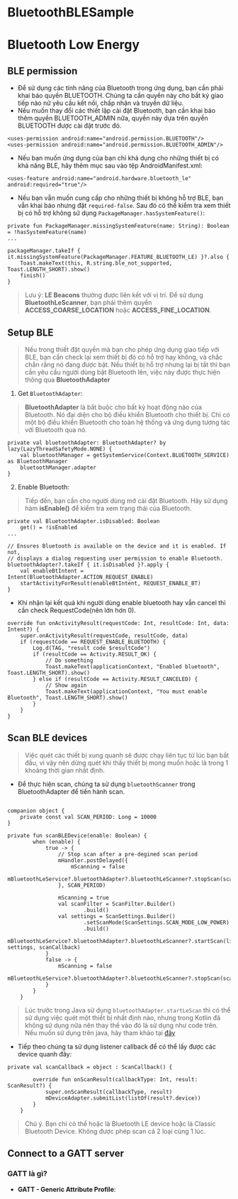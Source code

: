 # BluetoothBLESample

# Bluetooth Low Energy

## BLE permission
* Để sử dụng các tính năng của Bluetooth trong ứng dụng, bạn cần phải khai báo quyền BLUETOOTH. Chúng ta cần quyền này cho bất kỳ giao tiếp nào nữ yêu cầu kết nối, chấp nhận và truyền dữ liệu.
* Nếu muốn thay đổi các thiết lập cài đặt Bluetooth, bạn cần khai báo thêm quyền BLUETOOTH_ADMIN nữa, quyền này dựa trên quyền BLUETOOTH được cài đặt trước đó.

```
<uses-permission android:name="android.permission.BLUETOOTH"/>
<uses-permission android:name="android.permission.BLUETOOTH_ADMIN"/>
```

* Nếu bạn muốn ứng dụng của bạn chỉ khả dụng cho những thiết bị có khả năng BLE, hãy thêm mục sau vào tệp AndroidManifest.xml: 

```
<uses-feature android:name="android.hardware.bluetooth_le" android:required="true"/>
```

* Nếu bạn vẫn muốn cung cấp cho những thiết bị không hỗ trợ BLE, bạn vẫn khai báo nhưng đặt `required-false`. Sau đó có thể kiểm tra xem thiết bị có hỗ trợ không sử dụng `PackageManager.hasSystemFeature()`: 

```
private fun PackageManager.missingSystemFeature(name: String): Boolean = !hasSystemFeature(name)
...

packageManager.takeIf { it.missingSystemFeature(PackageManager.FEATURE_BLUETOOTH_LE) }?.also {
    Toast.makeText(this, R.string.ble_not_supported, Toast.LENGTH_SHORT).show()
    finish()
}
```

> Lưu ý: **LE Beacons** thường được liên kết với vị trí. Để sử dụng **BluetoothLeScanner**, bạn phải thêm quyền **ACCESS_COARSE_LOCATION** hoặc **ACCESS_FINE_LOCATION**. 
 
## Setup BLE

> Nếu trong thiết đặt quyền mà bạn cho phép ứng dụng giao tiếp với BLE, bạn cần check lại xem thiết bị đó có hỗ trợ hay không, và chắc chắn rằng nó đang được bật. Nếu thiết bị hỗ trợ nhưng lại bị tắt thì bạn cần yêu cầu người dùng bật Bluetooth lên, việc này được thực hiện thông qua **BluetoothAdapter**

1. Get `BluetoothAdapter`:

> **BluetoothAdapter** là bắt buộc cho bất kỳ hoạt động nào của Bluetooth. Nó đại diện cho bộ điều khiển Bluetooth cho thiết bị. Chỉ có một bộ điều khiển Bluetooth cho toàn hệ thống và ứng dụng tương tác với Bluetooth qua nó.

```
private val bluetoothAdapter: BluetoothAdapter? by lazy(LazyThreadSafetyMode.NONE) {
    val bluetoothManager = getSystemService(Context.BLUETOOTH_SERVICE) as BluetoothManager
    bluetoothManager.adapter
}
```

2. Enable Bluetooth:
> Tiếp đến, bạn cần cho người dùng mở cài đặt Bluetooth. Hãy sử dụng hàm **isEnable()** để kiểm tra xem trạng thái của Bluetooth.

```
private val BluetoothAdapter.isDisabled: Boolean
    get() = !isEnabled
...

// Ensures Bluetooth is available on the device and it is enabled. If not,
// displays a dialog requesting user permission to enable Bluetooth.
bluetoothAdapter?.takeIf { it.isDisabled }?.apply {
    val enableBtIntent = Intent(BluetoothAdapter.ACTION_REQUEST_ENABLE)
    startActivityForResult(enableBtIntent, REQUEST_ENABLE_BT)
}
```

* Khi nhận lại kết quả khi người dùng enable bluetooth hay vẫn cancel thì cần check RequestCode(nên lớn hơn 0).

```
override fun onActivityResult(requestCode: Int, resultCode: Int, data: Intent?) {
    super.onActivityResult(requestCode, resultCode, data)
    if (requestCode == REQUEST_ENABLE_BLUETOOTH) {
        Log.d(TAG, "result code $resultCode")
        if (resultCode == Activity.RESULT_OK) {
            // Do something
            Toast.makeText(applicationContext, "Enabled bluetooth", Toast.LENGTH_SHORT).show()
        } else if (resultCode == Activity.RESULT_CANCELED) {
            // Show again
            Toast.makeText(applicationContext, "You must enable Bluetooth", Toast.LENGTH_SHORT).show()
        }
    }
}
```

## Scan BLE devices
> Việc quét các thiết bị xung quanh sẽ được chạy liên tục từ lúc bạn bắt đầu, vì vậy nên dừng quét khi thấy thiết bị mong muốn hoặc là trong 1 khoảng thời gian nhất định.

* Để thực hiện scan, chúng ta sử dụng `bluetoothScanner` trong BluetoothAdapter để tiến hành scan.

```

companion object {
    private const val SCAN_PERIOD: Long = 10000
}
    
private fun scanBLEDevice(enable: Boolean) {
        when (enable) {
            true -> {
                // Stop scan after a pre-degined scan period
                mHandler.postDelayed({
                    mScanning = false
                    mBluetoothLeService?.bluetoothAdapter?.bluetoothLeScanner?.stopScan(scanCallback)
                }, SCAN_PERIOD)

                mScanning = true
                val scanFilter = ScanFilter.Builder()
                        .build()
                val settings = ScanSettings.Builder()
                        .setScanMode(ScanSettings.SCAN_MODE_LOW_POWER)
                        .build()
                mBluetoothLeService?.bluetoothAdapter?.bluetoothLeScanner?.startScan(listOf(scanFilter), settings, scanCallback)
            }
            false -> {
                mScanning = false
                mBluetoothLeService?.bluetoothAdapter?.bluetoothLeScanner?.stopScan(scanCallback)
            }
        }
    }
```

> Lúc trước trong Java sử dụng `bluetoothAdapter.startLeScan` thì có thể sử dụng việc quét một thiết bị nhất định nào, nhưng trong Kotlin đã không sử dụng nữa nên thay thế vào đó là sử dụng như code trên. Nếu muốn sử dụng trên java, hãy tham khảo tại [đây](https://developer.android.com/guide/topics/connectivity/bluetooth-le?hl=en#kotlin)

* Tiếp theo chúng ta sử dụng listener callback để có thể lấy được các device quanh đây: 

```
private val scanCallback = object : ScanCallback() {

        override fun onScanResult(callbackType: Int, result: ScanResult?) {
            super.onScanResult(callbackType, result)
            mDeviceAdapter.submitList(listOf(result?.device))
        }
    }
```

> Chú ý. Bạn chỉ có thể hoặc là Bluetooth LE device hoặc là Classic Bluetooth Device. Không được phép scan cả 2 loại cùng 1 lúc.

## Connect to a GATT server

### GATT là gì?
* **GATT - Generic Attribute Profile**: 


